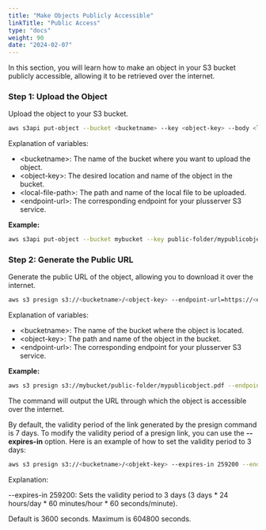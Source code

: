 ```yaml
---
title: "Make Objects Publicly Accessible"
linkTitle: "Public Access"
type: "docs"
weight: 90
date: "2024-02-07"
---
```


In this section, you will learn how to make an object in your S3 bucket publicly accessible, allowing it to be retrieved over the internet.

### Step 1: Upload the Object

Upload the object to your S3 bucket.

```bash
aws s3api put-object --bucket <bucketname> --key <object-key> --body <local-file-path> --endpoint-url=https://<endpoint-url>
```

Explanation of variables:

- \<bucketname>: The name of the bucket where you want to upload the object.
- \<object-key>: The desired location and name of the object in the bucket.
- \<local-file-path>: The path and name of the local file to be uploaded.
- \<endpoint-url>: The corresponding endpoint for your plusserver S3 service.

**Example:**

```bash
aws s3api put-object --bucket mybucket --key public-folder/mypublicobject.pdf --body /path/to/mypublicobject.pdf --endpoint-url=https://s3.de-west-1.psmanaged.com
```

### Step 2: Generate the Public URL

Generate the public URL of the object, allowing you to download it over the internet.

```bash
aws s3 presign s3://<bucketname>/<object-key> --endpoint-url=https://<endpoint-url>
```

Explanation of variables:

- \<bucketname>: The name of the bucket where the object is located.
- \<object-key>: The path and name of the object in the bucket.
- \<endpoint-url>: The corresponding endpoint for your plusserver S3 service.

**Example:**

```bash
aws s3 presign s3://mybucket/public-folder/mypublicobject.pdf --endpoint-url=https://s3.de-west-1.psmanaged.com
```

The command will output the URL through which the object is accessible over the internet.

By default, the validity period of the link generated by the presign command is 7 days.
To modify the validity period of a presign link, you can use the **\--expires-in** option. Here is an example of how to set the validity period to 3 days:

```bash
aws s3 presign s3://<bucketname>/<objekt-key> --expires-in 259200 --endpoint-url=https://<endpoint-url>
```

Explanation:

--expires-in 259200: Sets the validity period to 3 days (3 days \* 24 hours/day \* 60 minutes/hour \* 60 seconds/minute).

Default is 3600 seconds. Maximum is 604800 seconds.
